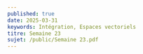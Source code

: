 ```yaml
---
published: true
date: 2025-03-31
keywords: Intégration, Espaces vectoriels
titre: Semaine 23
sujet: /public/Semaine 23.pdf
---
```

